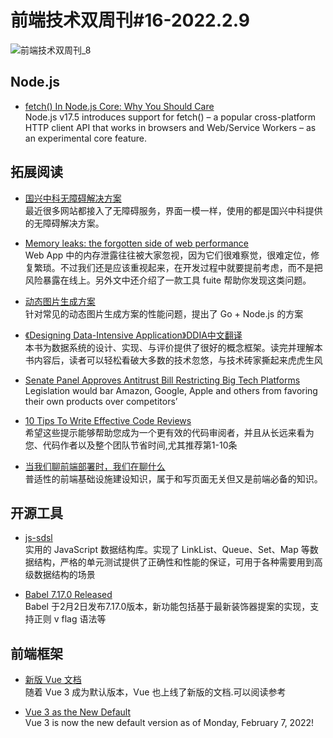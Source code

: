 # 前端技术双周刊#16-2022.2.9

![前端技术双周刊_8](https://mms-graph.cdn.bcebos.com/wiki/%E5%89%8D%E7%AB%AF%E6%8A%80%E6%9C%AF%E5%8F%8C%E5%91%A8%E5%88%8A_9.png)


## Node.js
- [fetch() In Node.js Core: Why You Should Care](https://fusebit.io/blog/node-fetch)
<br>Node.js v17.5 introduces support for fetch() – a popular cross-platform HTTP client API that works in browsers and Web/Service Workers – as an experimental core feature.

## 拓展阅读
- [国兴中科无障碍解决方案](http://www.iscia.cn)
<br>最近很多网站都接入了无障碍服务，界面一模一样，使用的都是国兴中科提供的无障碍解决方案。

- [Memory leaks: the forgotten side of web performance](https://nolanlawson.com/2022/01/05/memory-leaks-the-forgotten-side-of-web-performance/)
<br>Web App 中的内存泄露往往被大家忽视，因为它们很难察觉，很难定位，修复繁琐。不过我们还是应该重视起来，在开发过程中就要提前考虑，而不是把风险暴露在线上。另外文中还介绍了一款工具 fuite 帮助你发现这类问题。

- [动态图片生成方案](https://mp.weixin.qq.com/s/0dWfL3ChIceH6rQ8-Oh6pg)
<br>针对常见的动态图片生成方案的性能问题，提出了 Go + Node.js 的方案

- [《Designing Data-Intensive Application》DDIA中文翻译](https://github.com/Vonng/ddia)
<br>本书为数据系统的设计、实现、与评价提供了很好的概念框架。读完并理解本书内容后，读者可以轻松看破大多数的技术忽悠，与技术砖家撕起来虎虎生风

- [Senate Panel Approves Antitrust Bill Restricting Big Tech Platforms](https://www.wsj.com/articles/senate-panel-approves-antitrust-bill-restricting-big-tech-platforms-11642701487)
<br>Legislation would bar Amazon, Google, Apple and others from favoring their own products over competitors’

- [10 Tips To Write Effective Code Reviews](https://betterprogramming.pub/10-tips-to-write-effective-code-reviews-c25c25aa22c5)
<br>希望这些提示能够帮助您成为一个更有效的代码审阅者，并且从长远来看为您、代码作者以及整个团队节省时间,尤其推荐第1-10条

- [当我们聊前端部署时，我们在聊什么](https://juejin.cn/post/7017710911443959839)
<br>普适性的前端基础设施建设知识，属于和写页面无关但又是前端必备的知识。

## 开源工具
- [js-sdsl](https://github.com/ZLY201/js-sdsl)
<br>实用的 JavaScript 数据结构库。实现了 LinkList、Queue、Set、Map 等数据结构，严格的单元测试提供了正确性和性能的保证，可用于各种需要用到高级数据结构的场景

- [Babel 7.17.0 Released](https://babeljs.io/blog/2022/02/02/7.17.0)
<br>Babel 于2月2日发布7.17.0版本，新功能包括基于最新装饰器提案的实现，支持正则 v flag 语法等

## 前端框架

- [新版 Vue 文档](https://vuejs.org/guide/introduction.html)
<br>随着 Vue 3 成为默认版本，Vue 也上线了新版的文档.可以阅读参考

- [Vue 3 as the New Default](https://blog.vuejs.org/posts/vue-3-as-the-new-default.html)
<br>Vue 3 is now the new default version as of Monday, February 7, 2022!



